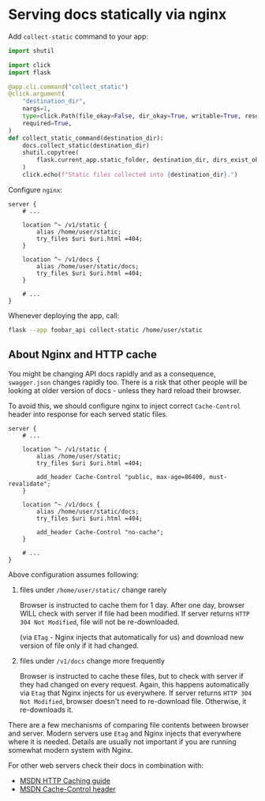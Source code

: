 # Serving docs statically via nginx

Add `collect-static` command to your app:

```py
import shutil

import click
import flask

@app.cli.command("collect_static")
@click.argument(
    "destination_dir",
    nargs=1,
    type=click.Path(file_okay=False, dir_okay=True, writable=True, resolve_path=True),
    required=True,
)
def collect_static_command(destination_dir):
    docs.collect_static(destination_dir)
    shutil.copytree(
        flask.current_app.static_folder, destination_dir, dirs_exist_ok=True
    )
    click.echo(f"Static files collected into {destination_dir}.")
```

Configure `nginx`:

```nginx
server {
    # ...

    location ^~ /v1/static {
        alias /home/user/static;
        try_files $uri $uri.html =404;
    }

    location ^~ /v1/docs {
        alias /home/user/static/docs;
        try_files $uri $uri.html =404;
    }

    # ...
}
```

Whenever deploying the app, call:

```sh
flask --app foobar_api collect-static /home/user/static
```

## About Nginx and HTTP cache

You might be changing API docs rapidly and as a consequence, `swagger.json` changes
rapidly too. There is a risk that other people will be looking at older version of
docs - unless they hard reload their browser.

To avoid this, we should configure nginx to inject correct `Cache-Control` header into
response for each served static files.

```nginx
server {
    # ...

    location ^~ /v1/static {
        alias /home/user/static;
        try_files $uri $uri.html =404;

        add_header Cache-Control "public, max-age=86400, must-revalidate";
    }

    location ^~ /v1/docs {
        alias /home/user/static/docs;
        try_files $uri $uri.html =404;

        add_header Cache-Control "no-cache";
    }

    # ...
}
```

Above configuration assumes following:

1. files under `/home/user/static/` change rarely

   Browser is instructed to cache them for 1 day. After one day, browser WILL check
   with server if file had been modified. If server returns `HTTP 304 Not Modified`,
   file will not be re-downloaded.


   (via `ETag` - Nginx injects that automatically for us) and download new
   version of file only if it had changed.

2. files under `/v1/docs` change more frequently

   Browser is instructed to cache these files, but to check with server if they had
   changed on every request. Again, this happens automatically via `Etag` that Nginx
   injects for us everywhere. If server returns `HTTP 304 Not Modified`, browser doesn't
   need to re-download file. Otherwise, it re-downloads it.

There are a few mechanisms of comparing file contents between browser and server. Modern
servers use `Etag` and Nginx injects that everywhere where it is needed. Details are usually
not important if you are running somewhat modern system with Nginx.

For other web servers check their docs in combination with:

- [MSDN HTTP Caching guide](https://developer.mozilla.org/en-US/docs/Web/HTTP/Guides/Caching)
- [MSDN Cache-Control header](https://developer.mozilla.org/en-US/docs/Web/HTTP/Reference/Headers/Cache-Control)
